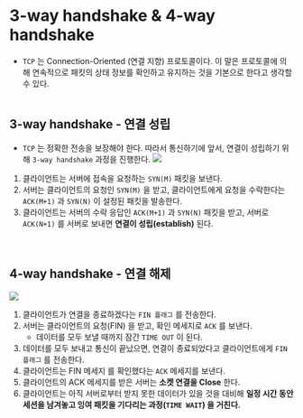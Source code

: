# 3-way handshake & 4-way handshake
- `TCP` 는 Connection-Oriented (연결 지향) 프로토콜이다. 이 말은 프로토콜에 의해 연속적으로 패킷의 상태 정보를 확인하고 유지하는 것을 기본으로 한다고 생각할 수 있다.
<br><br>

## 3-way handshake - 연결 성립
- `TCP` 는 정확한 전송을 보장해야 한다. 따라서 통신하기에 앞서, 연결이 성립하기 위해 `3-way handshake` 과정을 진행한다.
![](https://images.velog.io/images/sangwoo24/post/5149bb41-eeb8-4b77-a4cf-950831dd21e5/%EC%8A%A4%ED%81%AC%EB%A6%B0%EC%83%B7%202021-05-07%20%EC%98%A4%ED%9B%84%205.41.51.png)

1. 클라이언트는 서버에 접속을 요청하는 `SYN(M)` 패킷을 보낸다.
2. 서버는 클라이언트의 요청인 `SYN(M)` 을 받고, 클라이언트에게 요청을 수락한다는 `ACK(M+1)` 과 `SYN(N)` 이 설정된 패킷을 발송한다.
3. 클라이언트는 서버의 수락 응답인 `ACK(M+1)` 과 `SYN(N)` 패킷을 받고, 서버로 `ACK(N+1)` 를 서버로 보내면 **연결이 성립(establish)** 된다.
<br><br><br>

## 4-way handshake - 연결 해제

![](https://images.velog.io/images/sangwoo24/post/09d2bed1-609a-4a37-9129-822260a9209c/%EC%8A%A4%ED%81%AC%EB%A6%B0%EC%83%B7%202021-05-07%20%EC%98%A4%ED%9B%84%205.46.06.png)

1. 클라이언트가 연결을 종료하겠다는 `FIN 플래그` 를 전송한다.
2. 서버는 클라이언트의 요청(FIN) 을 받고, 확인 메세지로 `ACK` 를 보낸다.
    - 데이터를 모두 보낼 때까지 잠간 `TIME OUT` 이 된다.
3. 데이터를 모두 보내고 통신이 끝났으면, 연결이 종료되었다고 클라이언트에게 `FIN 플래그` 를 전송한다.
4. 클라이언트는 FIN 메세지 를 확인했다는 `ACK` 메세지를 보낸다.
5. 클라이언트의 ACK 메세지를 받은 서버는 **소켓 연결을 Close** 한다.
6. 클라이언트는 아직 서버로부터 받지 못한 데이터가 있을 것을 대비해 **일정 시간 동안 세션을 남겨놓고 잉여 패킷을 기다리는 과정(`TIME WAIT`) 을 거친다.**
    